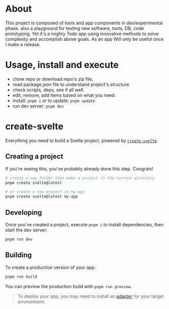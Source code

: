 # About

This project is composed of tools and app components in dev/experimental phase. also a playground for testing new software, tools, DB, code prototyping. Yet it's a mighty Todo app using innovative methods to solve complexity and accomplish above goals. As an app Will only be useful once I make a release.

# Usage, install and execute
- clone repo or download repo's zip file,
- read package.json file to understand project's structure
- check scripts, deps, see if all well.
- edit, remove, add items based on what you need.
- install: `pnpm i` or to update: `pnpm update`  
- run dev server:  `pnpm dev`  

# create-svelte
Everything you need to build a Svelte project, powered by [`create-svelte`](https://github.com/sveltejs/kit/tree/main/packages/create-svelte).

## Creating a project

If you're seeing this, you've probably already done this step. Congrats!

```bash
# create a new folder then make a project in the current directory
pnpm create svelte@latest

# or create a new project in my-app
pnpm create svelte@latest my-app
```

## Developing

Once you've created a project, execute `pnpm i`  to install dependencies, then start the dev server:

```bash
pnpm run dev
```

## Building

To create a production version of your app:

```bash
pnpm run build
```

You can preview the production build with `pnpm run preview`.

> To deploy your app, you may need to install an [adapter](https://kit.svelte.dev/docs/adapters) for your target environment.
